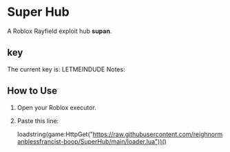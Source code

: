 # Super Hub

A Roblox Rayfield exploit hub **supan**.

##  key
The current key is:
LETMEINDUDE
Notes:

##  How to Use
1. Open your Roblox executor.  
2. Paste this line:  
   
   loadstring(game:HttpGet("https://raw.githubusercontent.com/reighnormanblessfrancist-boop/SuperHub/main/loader.lua"))()
   

